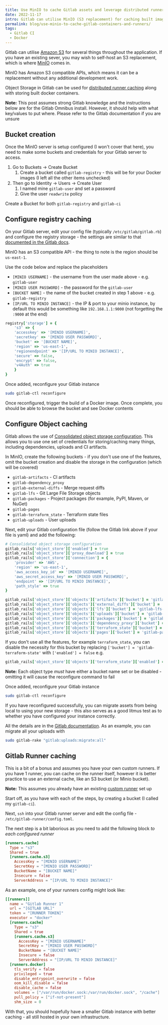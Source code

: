 ```yaml
---
title: Use MinIO to cache Gitlab assets and leverage distributed runner caching
date: 2022-11-17
intro: Gitlab can utilise MinIO (S3 replacement) for caching built images, packages, uploads and for runner caches
permalink: blog/use-minio-to-cache-gitlab-containers-and-runners/
tags:
  - Gitlab CI
  - Docker
---
```


Gitlab can utilise [Amazon S3](https://aws.amazon.com/s3/) for several things throughout the application. If you have an existing sever, you may wish to self-host an S3 replacement, which is where [MinIO](https://min.io/) comes in.

MinIO has Amazon S3 compatible APIs, which means it can be a replacement without any additional development work.

Object Storage in Gitlab can be used for [distributed runner caching](https://docs.gitlab.com/runner/configuration/autoscale.html#distributed-runners-caching) along with storing built docker containers.

<div class="info"><strong>Note:</strong> This post assumes strong Gitlab knowledge and the instructions below are for the Gitlab Omnibus install. However, it should help with what key/values to put where. Please refer to the Gitlab documentation if you are unsure</div>

## Bucket creation

Once the MinIO server is setup configured (I won't cover that here), you need to make some buckets and credentials for your Gitlab server to access.

1. Go to Buckets -> Create Bucket
	 1. Create a bucket called `gitlab-registry` - this will be for your Docker images (I left all the other items unchecked)
2. Then go to Identity -> Users -> Create User
	 1. I named mine `gitlab-user` and set a password
	 2. Give the user `readwrite` policy

Create a Bucket for both `gitlab-registry` and `gitlab-ci`

## Configure registry caching

On your Gitlab server, edit your config file (typically `/etc/gitlab/gitlab.rb`) and configure the registry storage - the settings are similar to that [documented in the Gitlab docs](https://docs.gitlab.com/ee/administration/packages/container_registry.html#use-object-storage).

MinIO has an S3 compatible API - the thing to note is the region should be `us-east-1`.

Use the code below and replace the placeholders

- `[MINIO USERNAME]` - the username from the user made above - e.g. `gitlab-user`
- `[MINIO USER PASSWORD]` - the password for the `gitlab-user`
- `[BUCKET NAME]` - the name of the bucket created in step 1 above - e.g. `gitlab-registry`
- `[IP/URL TO MINIO INSTANCE]` - the IP & port to your minio instance, by default this would be something like `192.168.1.1:9000` (not forgetting the `:9000` at the end)

```ruby
registry['storage'] = {
	's3' => {
  	'accesskey' => '[MINIO USERNAME]',
  	'secretkey' => '[MINIO USER PASSWORD]',
  	'bucket' => '[BUCKET NAME]',
  	'region' => 'us-east-1',
  	'regionendpoint' => '[IP/URL TO MINIO INSTANCE]',
  	'secure' => false,
  	'encrypt' => false,
  	'v4Auth' => true
	}
}
```

Once added, reconfigure your Gitlab instance

```bash
sudo gitlab-ctl reconfigure
```

Once reconfigured, trigger the build of a Docker image. Once complete, you should be able to browse the bucket and see Docker contents

## Configure Object caching

Gitlab allows the use of [Consolidated object storage configuration](https://docs.gitlab.com/ee/administration/object_storage.html#consolidated-object-storage-configuration). This allows you to use one set of credentials for storing/caching many things, including dependencies, uploads and CI artifacts.

In MinIO, create the following buckets - if you don't use one of the features, omit the bucket creation and disable the storage in the configuration (which will be covered)

- `gitlab-artifacts` - CI artifacts
- `gitlab-dependency_proxy`
- `gitlab-external-diffs` - Merge request diffs
- `gitlab-lfs` - Git Large File Storage objects
- `gitlab-packages` - Project packages (for example, PyPI, Maven, or NuGet)
- `gitlab-pages`
- `gitlab-terraform_state` - Terraform state files
- `gitlab-uploads` - User uploads

Next, edit your Gitlab configuration file (follow the Gitlab link above if your file is yaml) and add the following:

```ruby
# Consolidated object storage configuration
gitlab_rails['object_store']['enabled'] = true
gitlab_rails['object_store']['proxy_download'] = true
gitlab_rails['object_store']['connection'] = {
	'provider' => 'AWS',
	'region' => 'us-east-1',
	'aws_access_key_id' => '[MINIO USERNAME]',
	'aws_secret_access_key' => '[MINIO USER PASSWORD]',
	'endpoint' => '[IP/URL TO MINIO INSTANCE]',
	'path_style' => true
}

gitlab_rails['object_store']['objects']['artifacts']['bucket'] = 'gitlab-artifacts'
gitlab_rails['object_store']['objects']['external_diffs']['bucket'] = 'gitlab-external-diffs'
gitlab_rails['object_store']['objects']['lfs']['bucket'] = 'gitlab-lfs-objects'
gitlab_rails['object_store']['objects']['uploads']['bucket'] = 'gitlab-uploads'
gitlab_rails['object_store']['objects']['packages']['bucket'] = 'gitlab-packages'
gitlab_rails['object_store']['objects']['dependency_proxy']['bucket'] = 'gitlab-dependency-proxy'
gitlab_rails['object_store']['objects']['terraform_state']['bucket'] = 'gitlab-terraform-state'
gitlab_rails['object_store']['objects']['pages']['bucket'] = 'gitlab-pages'
```

If you don't use all the features, for example `terraform_state`, you can disable the necessity for this bucket by replacing `['bucket'] = 'gitlab-terraform-state'` with `['enabled'] = false` e.g.

```ruby
gitlab_rails['object_store']['objects']['terraform_state']['enabled'] = false
```
<div class="info"><strong>Note:</strong> Each object type <em>must</em> have either a bucket name set or be disabled - omitting it will cause the reconfigure command to fail</div>

Once added, reconfigure your Gitlab instance

```bash
sudo gitlab-ctl reconfigure
```

If you have reconfigured successfully, you can migrate assets from being local to using your new storage - this also serves as a good litmus test as to whether you have configured your instance correctly.

All the details are in the [Gitlab documentation](https://docs.gitlab.com/ee/administration/object_storage.html#migrate-to-object-storage). As an example, you can migrate all your uploads with

```bash
sudo gitlab-rake "gitlab:uploads:migrate:all"
```

## Gitlab Runner caching

This is a bit of a bonus and assumes you have your own custom runners. If you have 1 runner, you can cache on the runner itself, however it is better practice to use an external cache, like an S3 bucket (or Minio bucket).

<div class="info"><strong>Note:</strong> This assumes you already have an existing <a href="https://docs.gitlab.com/runner/">custom runner</a> set up</div>


Start off, as you have with each of the steps, by creating a bucket (I called my `gitlab-ci`).

Next, `ssh` into your Gitlab runner server and edit the config file - `/etc/gitlab-runner/config.toml`.

The next step is a bit laborious as you need to add the following block _to each configured runner_

```toml
[runners.cache]
  Type = "s3"
  Shared = true
  [runners.cache.s3]
    AccessKey = "[MINIO USERNAME]"
    SecretKey = "[MINIO USER PASSWORD]"
    BucketName = "[BUCKET NAME]"
    Insecure = false
    ServerAddress = "[IP/URL TO MINIO INSTANCE]"
```

As an example, one of your runners config might look like:

```toml
[[runners]]
  name = "Gitlab Runner 1"
  url = "[GITLAB URL]"
  token = "[RUNNER TOKEN]"
  executor = "docker"
  [runners.cache]
    Type = "s3"
    Shared = true
    [runners.cache.s3]
      AccessKey = "[MINIO USERNAME]"
      SecretKey = "[MINIO USER PASSWORD]"
      BucketName = "[BUCKET NAME]"
      Insecure = false
      ServerAddress = "[IP/URL TO MINIO INSTANCE]"
  [runners.docker]
    tls_verify = false
    privileged = true
    disable_entrypoint_overwrite = false
    oom_kill_disable = false
    disable_cache = false
    volumes = ["/var/run/docker.sock:/var/run/docker.sock", "/cache"]
    pull_policy = ["if-not-present"]
    shm_size = 0
```

With that, you should hopefully have a smaller Gitlab instance with better caching - all still hosted in your own infrastructure.
